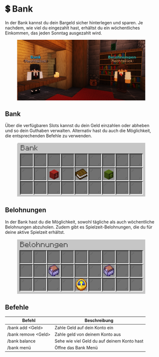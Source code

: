 # 💲 Bank

In der Bank kannst du dein Bargeld sicher hinterlegen und sparen. Je nachdem, wie viel du eingezahlt hast, erhältst du ein wöchentliches Einkommen, das jeden Sonntag ausgezahlt wird.

<figure><img src="../.gitbook/assets/image (1).png" alt=""><figcaption></figcaption></figure>

## Bank

Über die verfügbaren Slots kannst du dein Geld einzahlen oder abheben und so dein Guthaben verwalten. Alternativ hast du auch die Möglichkeit, die entsprechenden Befehle zu verwenden.

<figure><img src="../.gitbook/assets/image (3).png" alt=""><figcaption></figcaption></figure>

## Belohnungen

In der Bank hast du die Möglichkeit, sowohl tägliche als auch wöchentliche Belohnungen abzuholen. Zudem gibt es Spielzeit-Belohnungen, die du für deine aktive Spielzeit erhältst.

<figure><img src="../.gitbook/assets/image (2).png" alt=""><figcaption></figcaption></figure>

## Befehle

| Befehl               | Beschreibung                                |
| -------------------- | ------------------------------------------- |
| /bank add \<Geld>    | Zahle Geld auf dein Konto ein               |
| /bank remove \<Geld> | Zahle geld von deinem Konto aus             |
| /bank balance        | Sehe wie viel Geld du auf deinem Konto hast |
| /bank menü           | Öffne das Bank Menü                         |

